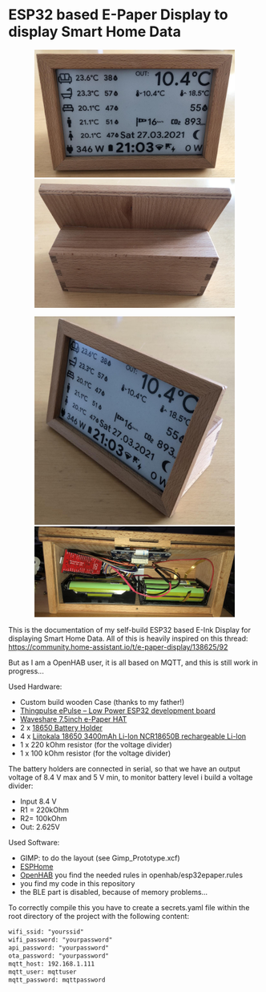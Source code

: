 # ESP32 based E-Paper Display to display Smart Home Data


<p align="center"> <img src="images/front.jpg" width="400"><img src="images/back.jpg" width="400"></p>
<p align="center"> <img src="images/side.jpg" width="400" > <img src="images/inside.jpg" width="400" ></p>

This is the documentation of my self-build ESP32 based E-Ink Display for displaying Smart Home Data. All of this is heavily inspired on this thread: https://community.home-assistant.io/t/e-paper-display/138625/92

But as I am a OpenHAB user, it is all based on MQTT, and this is still work in progress...

Used Hardware:
- Custom build wooden Case (thanks to my father!)
- [Thingpulse ePulse – Low Power ESP32 development board](https://thingpulse.com/product/epulse-low-power-esp32-development-board/) 
- [Waveshare 7.5inch e-Paper HAT](https://www.waveshare.com/wiki/7.5inch_e-Paper_HAT)
- 2 x [18650 Battery Holder](https://www.aliexpress.com/item/4000066839172.html)
- 4 x [Liitokala 18650 3400mAh Li-Ion NCR18650B rechargeable Li-lon](https://www.aliexpress.com/item/32362625564.html)
- 1 x 220 kOhm resistor (for the voltage divider)
- 1 x 100 kOhm resistor (for the voltage divider)

The battery holders are connected in serial, so that we have an output voltage of 8.4 V max and 5 V min, to monitor battery level i build a voltage divider:
- Input 8.4 V
- R1 = 220kOhm
- R2= 100kOhm
- Out: 2.625V



Used Software:
- GIMP: to do the layout (see Gimp_Prototype.xcf)
- [ESPHome](https://esphome.io/index.html)
- [OpenHAB](https://www.openhab.org/) you find the needed rules in openhab/esp32epaper.rules
- you find my code in this repository
- the BLE part is disabled, because of memory problems...

To correctly compile this you have to create a secrets.yaml file within the root directory of the project with the following content:
```console
wifi_ssid: "yourssid"
wifi_password: "yourpassword"
api_password: "yourpassword"
ota_password: "yourpassword"
mqtt_host: 192.168.1.111
mqtt_user: mqttuser
mqtt_password: mqttpassword
```
